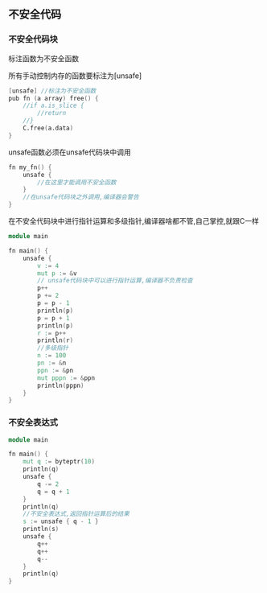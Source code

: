 ## 不安全代码

### 不安全代码块

标注函数为不安全函数

所有手动控制内存的函数要标注为[unsafe]

```v
[unsafe] //标注为不安全函数
pub fn (a array) free() {
	//if a.is_slice {
		//return
	//}
	C.free(a.data)
}
```

unsafe函数必须在unsafe代码块中调用

```v
fn my_fn() {
	unsafe {
		//在这里才能调用不安全函数
	}
	//在unsafe代码块之外调用,编译器会警告
}
```

在不安全代码块中进行指针运算和多级指针,编译器啥都不管,自己掌控,就跟C一样

```v
module main

fn main() {
	unsafe {
		v := 4
		mut p := &v
		// unsafe代码块中可以进行指针运算,编译器不负责检查
		p++
		p += 2
		p = p - 1
		println(p)
		p = p + 1
		println(p)
		r := p++
		println(r)
		//多级指针
		n := 100
		pn := &n
		ppn := &pn
		mut pppn := &ppn
		println(pppn)
	}
}

```

### 不安全表达式

```v
module main

fn main() {
	mut q := byteptr(10)
	println(q)
	unsafe {
		q -= 2
		q = q + 1
	}
	println(q)
	//不安全表达式,返回指针运算后的结果
	s := unsafe { q - 1 }
	println(s)
	unsafe {
		q++
		q++
		q--
	}
	println(q)
}

```

